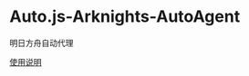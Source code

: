 # Auto.js-Arknights-AutoAgent
明日方舟自动代理

[使用说明](https://github.com/ColinTree/Auto.js-Arknights-AutoAgent/wiki/%E4%BD%BF%E7%94%A8%E8%AF%B4%E6%98%8E---Tutorial-page)
